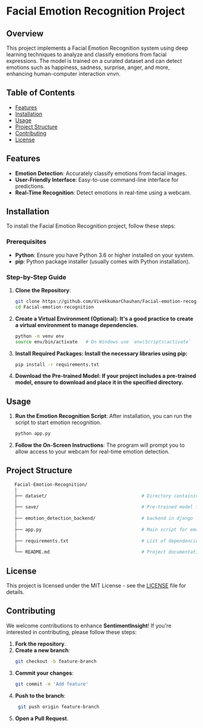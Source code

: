 # Facial Emotion Recognition Project

## Overview
This project implements a Facial Emotion Recognition system using deep learning techniques to analyze and classify emotions from facial expressions. The model is trained on a curated dataset and can detect emotions such as happiness, sadness, surprise, anger, and more, enhancing human-computer interaction vnvn.
## Table of Contents

- [Features](#features)
- [Installation](#installation)
- [Usage](#usage)
- [Project Structure](#project-structure)
- [Contributing](#contributing)
- [License](#license)

## Features

- **Emotion Detection**: Accurately classify emotions from facial images.
- **User-Friendly Interface**: Easy-to-use command-line interface for predictions.
- **Real-Time Recognition**: Detect emotions in real-time using a webcam.

## Installation

To install the Facial Emotion Recognition project, follow these steps:

### Prerequisites

- **Python**: Ensure you have Python 3.6 or higher installed on your system.
- **pip**: Python package installer (usually comes with Python installation).

### Step-by-Step Guide

1. **Clone the Repository**:
   ```bash
   git clone https://github.com/VivekkumarChauhan/Facial-emotion-recognition.git
   cd Facial-emotion-recognition
   
2. **Create a Virtual Environment (Optional): It's a good practice to create a virtual environment to manage dependencies.**
    ```bash
   python -m venv env
    source env/bin/activate   # On Windows use `env\Scripts\activate`
3. **Install Required Packages: Install the necessary libraries using pip:**
    ```bash
    pip install -r requirements.txt
4. **Download the Pre-trained Model: If your project includes a pre-trained model, ensure to download and place it in the specified directory.**

## Usage

1. **Run the Emotion Recognition Script**: After installation, you can run the script to start emotion recognition.
   ```bash
   python app.py
2. **Follow the On-Screen Instructions**: The program will prompt you to allow access to your webcam for real-time emotion detection.

##  Project Structure

   ```bash
      Facial-Emotion-Recognition/
      │
      ├── dataset/                                   # Directory containing the dataset
      │
      ├── save/                                      # Pre-trained model files
      │
      ├── emotion_detection_backend/                 # backend in django
      │
      ├── app.py                                     # Main script for emotion detection
      │
      ├── requirements.txt                           # List of dependencies
      │
      └── README.md                                  # Project documentation
   ```
## License

This project is licensed under the MIT License - see the [LICENSE](LICENSE.md) file for details.

## Contributing

We welcome contributions to enhance **SentimentInsight**! If you're interested in contributing, please follow these steps:

1. **Fork the repository**.
2. **Create a new branch**:
   ```bash
   git checkout -b feature-branch
3. **Commit your changes**:
   ```bash
   git commit -m 'Add feature'
   ```
4. **Push to the branch**:
   ```bash
    git push origin feature-branch
   ```
5. **Open a Pull Request**.

   
